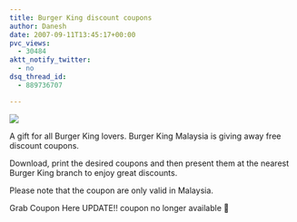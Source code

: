 ```yaml
---
title: Burger King discount coupons
author: Danesh
date: 2007-09-11T13:45:17+00:00
pvc_views:
  - 30484
aktt_notify_twitter:
  - no
dsq_thread_id:
  - 889736707

---
```

![][1]

A gift for all Burger King lovers. Burger King Malaysia is giving away free discount coupons.

Download, print the desired coupons and then present them at the nearest Burger King branch to enjoy great discounts.

Please note that the coupon are only valid in Malaysia.

Grab Coupon Here UPDATE!! coupon no longer available 🙁

 [1]: http://img473.imageshack.us/img473/4174/bkcouponbz3.jpg